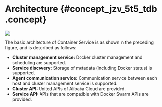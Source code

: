 # Architecture {#concept_jzv_5t5_tdb .concept}

![](http://static-aliyun-doc.oss-cn-hangzhou.aliyuncs.com/assets/img/6856/966_en-US.png)

The basic architecture of Container Service is as shown in the preceding figure, and is described as follows:

-   **Cluster management service:** Docker cluster management and scheduling are supported.
-   **Service discovery:** Storage of metadata \(including Docker status\) is supported.
-   **Agent communication service:** Communication service between each host and cluster management service is supported.
-   **Cluster API:** United APIs of Alibaba Cloud are provided.
-   **Service API:** APIs that are compatible with Docker Swarm APIs are provided.


